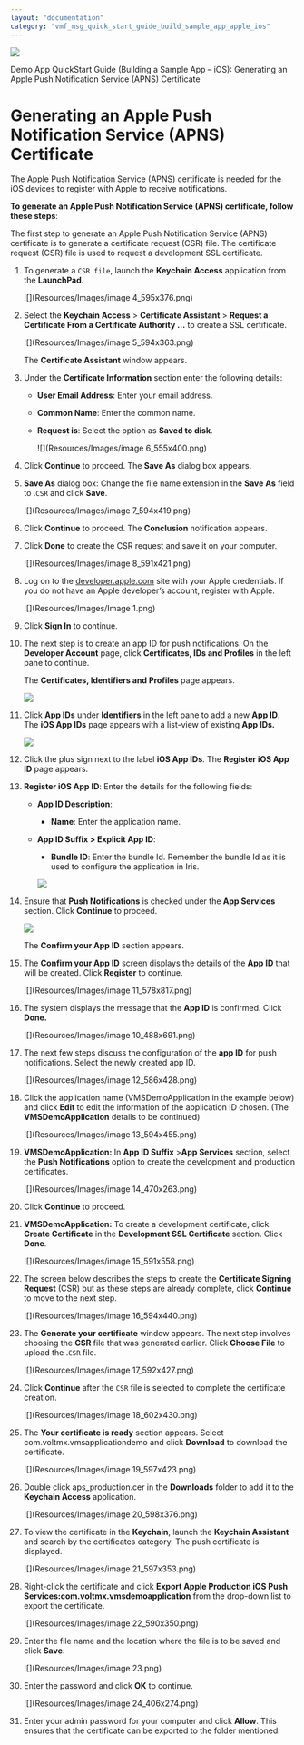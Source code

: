 ```yaml
---
layout: "documentation"
category: "vmf_msg_quick_start_guide_build_sample_app_apple_ios"
---
```

                           

[![](Resources/Images/pdf.png)](http://docs.voltmx.com/8_x_PDFs/messaging/voltmx_foundry_engagement_services_quick_start_guide_build_sample_app_apple_ios.pdf "VoltMX Foundry Engagement Services Quick Start Guide – Building a Sample App – Apple iOS")

Demo App QuickStart Guide (Building a Sample App – iOS): Generating an Apple Push Notification Service (APNS) Certificate

Generating an Apple Push Notification Service (APNS) Certificate
================================================================

The Apple Push Notification Service (APNS) certificate is needed for the iOS devices to register with Apple to receive notifications.

**To generate an Apple Push Notification Service (APNS) certificate, follow these steps**:

The first step to generate an Apple Push Notification Service (APNS) certificate is to generate a certificate request (CSR) file. The certificate request (CSR) file is used to request a development SSL certificate.

1.  To generate a `CSR file`, launch the **Keychain Access** application from the **LaunchPad**.
    
    ![](Resources/Images/image 4_595x376.png)
    
2.  Select the **Keychain Access** > **Certificate Assistant** > **Request a Certificate From a Certificate Authority ...** to create a SSL certificate.
    
    ![](Resources/Images/image 5_594x363.png)
    
    The **Certificate Assistant** window appears.
    
3.  Under the **Certificate Information** section enter the following details:
    *   **User Email Address**: Enter your email address.
    *   **Common Name**: Enter the common name.
    *   **Request is**: Select the option as **Saved to disk**.
        
        ![](Resources/Images/image 6_555x400.png)
        
4.  Click **Continue** to proceed. The **Save As** dialog box appears.
5.  **Save As** dialog box: Change the file name extension in the **Save As** field to .`CSR` and click **Save**.
    
    ![](Resources/Images/image 7_594x419.png)
    
6.  Click **Continue** to proceed. The **Conclusion** notification appears.
7.  Click **Done** to create the CSR request and save it on your computer.
    
    ![](Resources/Images/image 8_591x421.png)
    
8.  Log on to the [developer.apple.com](http://developer.apple.com/) site with your Apple credentials. If you do not have an Apple developer’s account, register with Apple.
    
    ![](Resources/Images/Image 1.png)
    
9.  Click **Sign In** to continue.
10. The next step is to create an app ID for push notifications. On the **Developer Account** page, click **Certificates, IDs and Profiles** in the left pane to continue.
    
    The **Certificates, Identifiers and Profiles** page appears.
    
    ![](Resources/Images/Cetid&pr_589x562.png)
    
11. Click **App IDs** under **Identifiers** in the left pane to add a new **App ID**. The **iOS App IDs** page appears with a list-view of existing **App IDs.**
    
    ![](Resources/Images/iosappids_594x599.png)
    
12. Click the plus sign next to the label **iOS App IDs**. The **Register iOS App ID** page appears.
13. **Register iOS App ID**: Enter the details for the following fields:
    *   **App ID Description**:
        *   **Name**: Enter the application name.
    *   **App ID Suffix > Explicit App ID**:
        
        *   **Bundle ID**: Enter the bundle Id. Remember the bundle Id as it is used to configure the application in Iris.
        
        ![](Resources/Images/03000006_552x686.png)
        
14. Ensure that **Push Notifications** is checked under the **App Services** section. Click **Continue** to proceed.
    
    ![](Resources/Images/03000007.png)
    
    The **Confirm your App ID** section appears.
    
15. The **Confirm your App ID** screen displays the details of the **App ID** that will be created. Click **Register** to continue.
    
    ![](Resources/Images/image 11_578x817.png)
    
16. The system displays the message that the **App ID** is confirmed. Click **Done.**
    
    ![](Resources/Images/image 10_488x691.png)
    
17. The next few steps discuss the configuration of the **app ID** for push notifications. Select the newly created app ID.
    
    ![](Resources/Images/image 12_586x428.png)
    
18. Click the application name (VMSDemoApplication in the example below) and click **Edit** to edit the information of the application ID chosen. (The **VMSDemoApplication** details to be continued)
    
    ![](Resources/Images/image 13_594x455.png)
    
19. **VMSDemoApplication:** In **App ID Suffix** >**App Services** section, select the **Push Notifications** option to create the development and production certificates.
    
    ![](Resources/Images/image 14_470x263.png)
    
20. Click **Continue** to proceed.
21. **VMSDemoApplication:** To create a development certificate, click **Create Certificate** in the **Development SSL Certificate** section. Click **Done**.
    
    ![](Resources/Images/image 15_591x558.png)
    
22. The screen below describes the steps to create the **Certificate Signing Request** (CSR) but as these steps are already complete, click **Continue** to move to the next step.
    
    ![](Resources/Images/image 16_594x440.png)
    
23. The **Generate your certificate** window appears. The next step involves choosing the **CSR** file that was generated earlier. Click **Choose File** to upload the .`CSR` file.
    
    ![](Resources/Images/image 17_592x427.png)
    
24. Click **Continue** after the `CSR` file is selected to complete the certificate creation.
    
    ![](Resources/Images/image 18_602x430.png)
    
25. The **Your certificate is ready** section appears. Select com.voltmx.vmsapplicationdemo and click **Download** to download the certificate.
    
    ![](Resources/Images/image 19_597x423.png)
    
26. Double click aps\_production.cer in the **Downloads** folder to add it to the **Keychain Access** application.
    
    ![](Resources/Images/image 20_598x376.png)
    
27. To view the certificate in the **Keychain**, launch the **Keychain Assistant** and search by the certificates category. The push certificate is displayed.
    
    ![](Resources/Images/image 21_597x353.png)
    
28. Right-click the certificate and click **Export Apple Production iOS Push Services:com.voltmx.vmsdemoapplication** from the drop-down list to export the certificate.
    
    ![](Resources/Images/image 22_590x350.png)
    
29. Enter the file name and the location where the file is to be saved and click **Save**.
    
    ![](Resources/Images/image 23.png)
    
30. Enter the password and click **OK** to continue.
    
    ![](Resources/Images/image 24_406x274.png)
    
31. Enter your admin password for your computer and click **Allow**. This ensures that the certificate can be exported to the folder mentioned.
